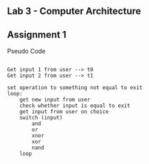## Lab 3 - Computer Architecture

## Assignment 1

Pseudo Code

```

Get input 1 from user --> t0
Get input 2 from user --> t1

set operation to something not equal to exit
loop:
	get new input from user
	check whether input is equal to exit
	get input from user on choice
	switch (input)
		and
		or
		xnor
		xor
		nand
	loop
	
```
	

